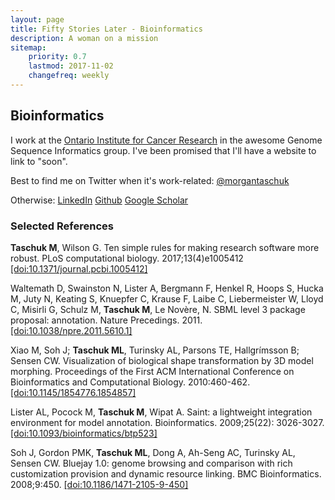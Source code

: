```yaml
---
layout: page
title: Fifty Stories Later - Bioinformatics
description: A woman on a mission
sitemap:
    priority: 0.7
    lastmod: 2017-11-02
    changefreq: weekly
---
```

## Bioinformatics

<!--<span class="image left"><img src="{{ "/images/pic04.jpg" | absolute_url }}" alt="" /></span>-->

I work at the [Ontario Institute for Cancer Research](https://oicr.on.ca) in the awesome Genome Sequence
Informatics group. I've been promised that I'll have a website to link to "soon".

Best to find me on Twitter when it's work-related:
[@morgantaschuk](https://www.twitter.com/morgantaschuk)

Otherwise: [LinkedIn](https://www.linkedin.com/in/morgantaschuk)
[Github](https://github.com/morgantaschuk) [Google Scholar](https://scholar.google.ca/citations?user=8Q7rEwYAAAAJ&hl=en)



### Selected References

**Taschuk M**, Wilson G. Ten simple rules for making research software more
robust. PLoS computational biology. 2017;13(4)e1005412
[[doi:10.1371/journal.pcbi.1005412]](https://doi.org/10.1371/journal.pcbi.1005412)

Waltemath D, Swainston N, Lister A, Bergmann F, Henkel R, Hoops S, Hucka M, Juty
N, Keating S, Knuepfer C, Krause F, Laibe C, Liebermeister W, Lloyd C, Misirli
G, Schulz M, **Taschuk M**, Le Novère, N. SBML level 3 package proposal:
annotation. Nature Precedings. 2011. [[doi:10.1038/npre.2011.5610.1]](http://dx.doi.org/10.1038/npre.2011.5610.1)

Xiao M, Soh J; **Taschuk ML**, Turinsky AL, Parsons TE, Hallgrímsson B; Sensen CW.
Visualization of biological shape transformation by 3D model morphing.
Proceedings of the First ACM International Conference on Bioinformatics and
Computational Biology. 2010:460-462. [[doi:10.1145/1854776.1854857]](https://doi.org/10.1145/1854776.1854857)

Lister AL, Pocock M, **Taschuk M**, Wipat A. Saint: a lightweight integration
environment for model annotation. Bioinformatics. 2009;25(22):
3026-3027. [[doi:10.1093/bioinformatics/btp523]](https://doi.org/10.1093/bioinformatics/btp523)

Soh J, Gordon PMK, **Taschuk ML**, Dong A, Ah-Seng AC, Turinsky AL, Sensen CW.
Bluejay 1.0: genome browsing and comparison with rich customization provision
and dynamic resource linking. BMC Bioinformatics. 2008;9:450.
[[doi:10.1186/1471-2105-9-450]](https://doi.org/10.1186/1471-2105-9-450)



